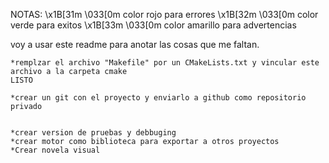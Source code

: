 NOTAS:
    \x1B[31m   \033[0m color rojo para errores
    \x1B[32m   \033[0m color verde para exitos
    \x1B[33m   \033[0m color amarillo para advertencias



    
voy a usar este readme para anotar las cosas que me faltan.



    *remplzar el archivo "Makefile" por un CMakeLists.txt y vincular este archivo a la carpeta cmake 
    LISTO

    *crear un git con el proyecto y enviarlo a github como repositorio privado


    *crear version de pruebas y debbuging
    *crear motor como biblioteca para exportar a otros proyectos
    *Crear novela visual